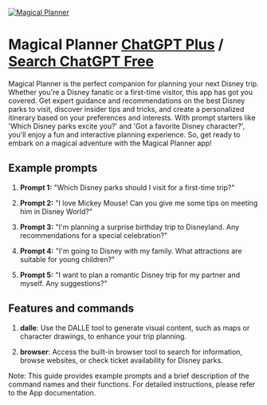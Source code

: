 
[![Magical Planner](https://files.oaiusercontent.com/file-z0Ycfcj3M3LZh83X2sOAYe2H?se=2123-10-17T03%3A25%3A49Z&sp=r&sv=2021-08-06&sr=b&rscc=max-age%3D31536000%2C%20immutable&rscd=attachment%3B%20filename%3D34059ca9-cd57-4b2e-8500-50bf30e4e3f6.png&sig=xJo%2BK0oGuwyipU%2BOG0m/w6ha5LGv2qkJ3fO6EDGE%2BjE%3D)](https://chat.openai.com/g/g-d33Kr8eMf-magical-planner)

# Magical Planner [ChatGPT Plus](https://chat.openai.com/g/g-d33Kr8eMf-magical-planner) / [Search ChatGPT Free](https://gptcall.net/index.html#/?search=Magical%20Planner)

Magical Planner is the perfect companion for planning your next Disney trip. Whether you're a Disney fanatic or a first-time visitor, this app has got you covered. Get expert guidance and recommendations on the best Disney parks to visit, discover insider tips and tricks, and create a personalized itinerary based on your preferences and interests. With prompt starters like 'Which Disney parks excite you?' and 'Got a favorite Disney character?', you'll enjoy a fun and interactive planning experience. So, get ready to embark on a magical adventure with the Magical Planner app!

## Example prompts

1. **Prompt 1:** "Which Disney parks should I visit for a first-time trip?"

2. **Prompt 2:** "I love Mickey Mouse! Can you give me some tips on meeting him in Disney World?"

3. **Prompt 3:** "I'm planning a surprise birthday trip to Disneyland. Any recommendations for a special celebration?"

4. **Prompt 4:** "I'm going to Disney with my family. What attractions are suitable for young children?"

5. **Prompt 5:** "I want to plan a romantic Disney trip for my partner and myself. Any suggestions?"

## Features and commands

1. **dalle**: Use the DALLE tool to generate visual content, such as maps or character drawings, to enhance your trip planning.

2. **browser**: Access the built-in browser tool to search for information, browse websites, or check ticket availability for Disney parks.

Note: This guide provides example prompts and a brief description of the command names and their functions. For detailed instructions, please refer to the App documentation.


